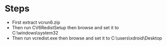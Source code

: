 # Steps
- First extract vcrun6.zip
- Then run CV6RedistSetup then browse and set it to C:\windows\system32
- Then run vcredist.exe then browse and set it to C:\users\xdroid\Desktop
